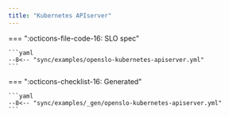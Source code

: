 ```yaml
---
title: "Kubernetes APIserver"
---
```


=== ":octicons-file-code-16: SLO spec"

    ```yaml
    --8<-- "sync/examples/openslo-kubernetes-apiserver.yml"
    ```

=== ":octicons-checklist-16: Generated"

    ```yaml
    --8<-- "sync/examples/_gen/openslo-kubernetes-apiserver.yml"
    ```
